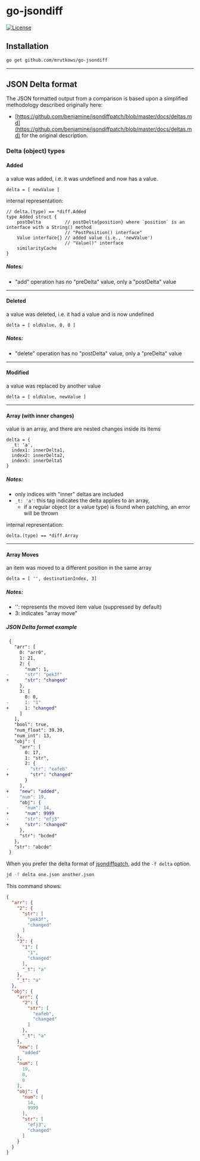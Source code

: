 # go-jsondiff

[![License](https://img.shields.io/badge/License-Apache_2.0-blue.svg)](https://opensource.org/licenses/Apache-2.0)

## Installation

```sh
go get github.com/mrutkows/go-jsondiff
```

---

## JSON Delta format

The JSON formatted output from a comparison is based upon a simplified methodology described originally here:

- [https://github.com/benjamine/jsondiffpatch/blob/master/docs/deltas.md](https://github.com/benjamine/jsondiffpatch/blob/master/docs/deltas.md) for the original description.

### Delta (object) types

#### Added

a value was added, i.e. it was undefined and now has a value.

```
delta = [ newValue ]
```

internal representation:

```golang
// delta.(type) == *diff.Added
type Added struct {
	postDelta         // postDelta{position} where `position` is an interface with a String() method
                      // "PostPosition() interface"
	Value interface{} // added value (i.e., 'newValue')
	                  // "Value()" interface
	similarityCache
}

```

##### Notes: 

- "add" operation has no "preDelta" value, only a "postDelta" value

---

#### Deleted

a value was deleted, i.e. it had a value and is now undefined

```
delta = [ oldValue, 0, 0 ]
```

##### Notes: 

- "delete" operation has no "postDelta" value, only a "preDelta" value

---

#### Modified

a value was replaced by another value

```
delta = [ oldValue, newValue ]
```

---

#### Array (with inner changes)

value is an array, and there are nested changes inside its items

```
delta = {
  _t: 'a',
  index1: innerDelta1,
  index2: innerDelta2,
  index5: innerDelta5
}
```
 
##### Notes: 

- only indices with "inner" deltas are included
- `_t: 'a'`: this tag indicates the delta applies to an array, 
	- if a regular object (or a value type) is found when patching, an error will be thrown

internal representation:

```golang
delta.(type) == *diff.Array
```

---

#### Array Moves

an item was moved to a different position in the same array

```
delta = [ '', destinationIndex, 3]
```
     
##### Notes: 

- '': represents the moved item value (suppressed by default)
- 3: indicates "array move"


##### JSON Delta format example

```diff
 {
   "arr": [
     0: "arr0",
     1: 21,
     2: {
       "num": 1,
-      "str": "pek3f"
+      "str": "changed"
     },
     3: [
       0: 0,
-      1: "1"
+      1: "changed"
     ]
   ],
   "bool": true,
   "num_float": 39.39,
   "num_int": 13,
   "obj": {
     "arr": [
       0: 17,
       1: "str",
       2: {
-        "str": "eafeb"
+        "str": "changed"
       }
     ],
+    "new": "added",
-    "num": 19,
     "obj": {
-      "num": 14,
+      "num": 9999
-      "str": "efj3"
+      "str": "changed"
     },
     "str": "bcded"
   },
   "str": "abcde"
 }
```

When you prefer the delta format of [jsondiffpatch](https://github.com/benjamine/jsondiffpatch), add the `-f delta` option.

```sh
jd -f delta one.json another.json
```

This command shows:

```json
{
  "arr": {
    "2": {
      "str": [
        "pek3f",
        "changed"
      ]
    },
    "3": {
      "1": [
        "1",
        "changed"
      ],
      "_t": "a"
    },
    "_t": "a"
  },
  "obj": {
    "arr": {
      "2": {
        "str": [
          "eafeb",
          "changed"
        ]
      },
      "_t": "a"
    },
    "new": [
      "added"
    ],
    "num": [
      19,
      0,
      0
    ],
    "obj": {
      "num": [
        14,
        9999
      ],
      "str": [
        "efj3",
        "changed"
      ]
    }
  }
}
```

